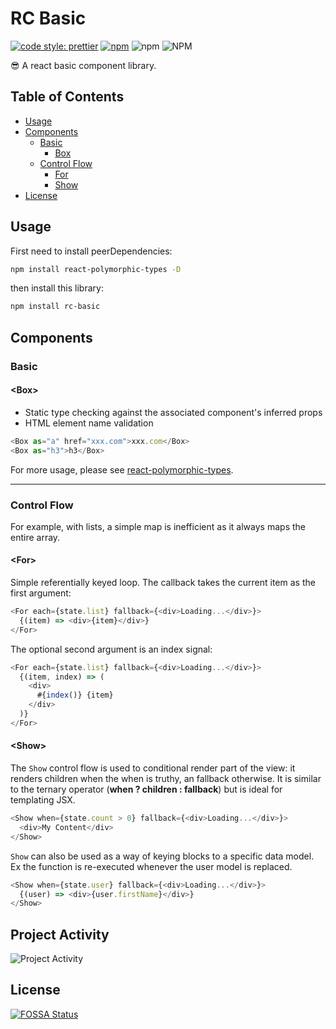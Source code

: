 # RC Basic

[![code style: prettier](https://img.shields.io/badge/code_style-prettier-ff69b4.svg?style=flat-square)](https://github.com/prettier/prettier) [![npm](https://img.shields.io/npm/v/rc-basic?style=flat-square)](https://www.npmjs.com/package/rc-basic) ![npm](https://img.shields.io/npm/dm/rc-basic?color=yellow&style=flat-square) ![NPM](https://img.shields.io/npm/l/rc-basic?style=flat-square)

😎 A react basic component library.

## Table of Contents

- [Usage](#usage)
- [Components](#components)
  - [Basic](#basic)
    - [Box]()
  - [Control Flow](#control-flow)
    - [For]()
    - [Show]()
- [License](#License)

## Usage

First need to install peerDependencies:

```bash
npm install react-polymorphic-types -D
```

then install this library:

```bash
npm install rc-basic
```

## Components

### Basic

#### \<Box\>

- Static type checking against the associated component's inferred props
- HTML element name validation

```js
<Box as="a" href="xxx.com">xxx.com</Box>
<Box as="h3">h3</Box>
```

For more usage, please see [react-polymorphic-types](https://github.com/kripod/react-polymorphic-types).

---

### Control Flow

For example, with lists, a simple map is inefficient as it always maps the entire array.

#### \<For\>

Simple referentially keyed loop. The callback takes the current item as the first argument:

```js
<For each={state.list} fallback={<div>Loading...</div>}>
  {(item) => <div>{item}</div>}
</For>
```

The optional second argument is an index signal:

```js
<For each={state.list} fallback={<div>Loading...</div>}>
  {(item, index) => (
    <div>
      #{index()} {item}
    </div>
  )}
</For>
```

#### \<Show\>

The `Show` control flow is used to conditional render part of the view: it renders children when the when is truthy, an fallback otherwise. It is similar to the ternary operator (**when ? children : fallback**) but is ideal for templating JSX.

```js
<Show when={state.count > 0} fallback={<div>Loading...</div>}>
  <div>My Content</div>
</Show>
```

`Show` can also be used as a way of keying blocks to a specific data model. Ex the function is re-executed whenever the user model is replaced.

```js
<Show when={state.user} fallback={<div>Loading...</div>}>
  {(user) => <div>{user.firstName}</div>}
</Show>
```

## Project Activity

![Project Activity](https://repobeats.axiom.co/api/embed/a405fc1e732aba9b918377aeec45ee0661fb482c.svg)

## License

[![FOSSA Status](https://app.fossa.com/api/projects/git%2Bgithub.com%2F0x219%2Frc-basic.svg?type=large)](https://app.fossa.com/projects/git%2Bgithub.com%2F0x219%2Frc-basic?ref=badge_large)

